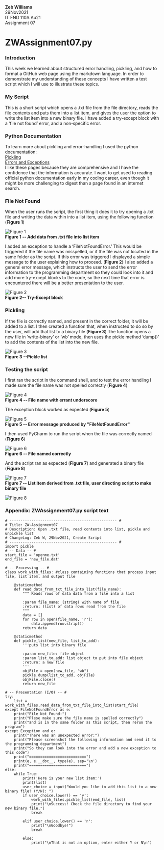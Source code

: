 **Zeb Williams**  
29Nov2021  
IT FND 110A Au21  
Assignment 07

# ZWAssignment07.py

### Introduction
This week we learned about structured error handling, pickling, and how to format a GitHub web page using the markdown language. In order to demonstrate my understanding of these concepts I have written a test script which I will use to illustrate these topics.

### My Script
This is a short script which opens a .txt file from the file directory, reads the file contents and puts them into a list item, and gives the user the option to write the list item into a new binary file. I have added a try-except block with a ‘file not found’ error, and a non-specific error.

### Python Documentation
To learn more about pickling and error-handling I used the python documentation:  
[Pickling](https://docs.python.org/3/library/pickle.html)  
[Errors and Exceptions](https://docs.python.org/3/tutorial/errors.htm)  
I like these pages because they are comprehensive and I have the confidence that the information is accurate. I want to get used to reading official python documentation early in my coding career, even though it might be more challenging to digest than a page found in an internet search. 

### File Not Found  
When the user runs the script, the first thing it does it to try opening a .txt file and writing the data within into a list item, using the following function (**Figure 1**)  

![Figure 1](https://github.com/zebulonw2/IntroToProg-Python-Mod07/blob/main/docs/Figure1.png "Figure 1")  
**Figure 1 -- Add data from .txt file into list item**  

I added an exception to handle a ‘FileNotFoundError.’ This would be triggered if the file name was misspelled, or if the file was not located in the same folder as the script. If this error was triggered I displayed a simple message to the user explaining how to proceed. (**Figure 2**) I also added a general error message, which instructs the user to send the error information to the programming department so they could look into it and add more try-except blocks to the code, so the next time that error is encountered there will be a better presentation to the user.  

![Figure 2](https://github.com/zebulonw2/IntroToProg-Python-Mod07/blob/main/docs/Figure2.png "Figure 2")  
**Figure 2-- Try-Except block**  

### Pickling

If the file is correctly named, and present in the correct folder, it will be added to a list. I then created a function that, when instructed to do so by the user, will add that list to a binary file (**Figure 3**) The function opens a new file in ‘write-binary’ or ‘wb’ mode, then uses the pickle method ‘dump()’ to add the contents of the list into the new file.  

![Figure 3](https://github.com/zebulonw2/IntroToProg-Python-Mod07/blob/main/docs/Figure3.png "Figure 3")  
**Figure 3 --Pickle list**  

### Testing the script  
I first ran the script in the command shell, and to test the error handling I made sure the file name was not spelled correctly (**Figure 4**)  

![Figure 4](https://github.com/zebulonw2/IntroToProg-Python-Mod07/blob/main/docs/Figure4.png "Figure 4")  
**Figure 4 -- File name with errant underscore**  

The exception block worked as expected (**Figure 5**)  

![Figure 5](https://github.com/zebulonw2/IntroToProg-Python-Mod07/blob/main/docs/Figure5.png "Figure 5")  
**Figure 5 -- Error message produced by "FileNotFoundError"**  

I then used PyCharm to run the script when the file was correctly named (**Figure 6**)  

![Figure 6](https://github.com/zebulonw2/IntroToProg-Python-Mod07/blob/main/docs/Figure6.png "Figure 6")  
**Figure 6 -- File named correctly**  

And the script ran as expected (**Figure 7**) and generated a binary file (**Figure 8**)  

![Figure 7](https://github.com/zebulonw2/IntroToProg-Python-Mod07/blob/main/docs/Figure7.png "Figure 7")  
**Figure 7 -- List item derived from .txt file, user directing script to make binary file**

![Figure 8](https://github.com/zebulonw2/IntroToProg-Python-Mod07/blob/main/docs/Figure8.png "Figure 8")























### Appendix: ZWAssignment07.py script text
```
# ------------------------------------------------- #
# Title: ZW-Assignment07
# Description: Open .txt file, read contents into list, pickle and unpickle list
# ChangeLog: Zeb W, 29Nov2021, Create Script
# ------------------------------------------------- #
import pickle
# -- Data -- #
start_file = 'openme.txt'
end_file = 'new_file.dat'

# -- Processing -- #
class work_with_files: #class containing functions that process input file, list item, and output file

    @staticmethod
    def read_data_from_txt_file_into_list(file_name):
        """ Reads rows of data data from a file into a list

        :param file_name: (string) with name of file
        :return: (list) of data rows read from the file
        """
        data = []
        for row in open(file_name, 'r'):
            data.append(row.strip())
        return data

    @staticmethod
    def pickle_list(new_file, list_to_add):
        '''puts list into binary file

        :param new_file: file object
        :param list_to_add: list object to put into file object
        :return: a new file
        '''
        objFile = open(new_file, "wb")
        pickle.dump(list_to_add, objFile)
        objFile.close()
        return new_file

# -- Presentation (I/O) -- #
try:
    list = work_with_files.read_data_from_txt_file_into_list(start_file)
except FileNotFoundError as e:
    print("File Not Found:")
    print("Plese make sure the file name is spelled correctly")
    print("and is in the same folder as this script, then rerun the program")
except Exception and e:
    print("There was an unexpected error:")
    print("Please screenshot the following information and send it to the programming department")
    print("So they can look into the error and add a new exception to this code")
    print("==========================")
    print(e, e.__doc__, type(e), sep='\n')
    print("==========================")
else:
    while True:
        print('Here is your new list item:')
        print(list)
        user_choice = input("Would you like to add this list to a new binary file? (Y/N): ")
        if user_choice.lower() == 'y':
            work_with_files.pickle_list(end_file, list)
            print("\nSuccess! Check the file directory to find your new binary file.")
            break

        elif user_choice.lower() == 'n':
            print("\nGoodbye!")
            break

        else:
            print("\nThat is not an option, enter either Y or N\n")
```

